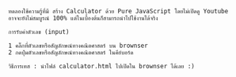 		ทดลองใช้ความรู้ที่มี สร้าง Calculator ด้วย Pure JavaScript โดยไม่เปิดดู Youtube 	
		อาจจะยังไม่สมบูรณ์ 100% แต่ในเบื้องต้นก็สามารถนำไปใช้งานได้จริง

		การรับค่าตัวเลข (input) 
		
		1 คลิ๊กที่ตัวเลขหรือสัญลักษณ์ทางคณิตศาสตร์ บน brownser
		2 กดปุ่มตัวเลขหรือสัญลักษณ์ทางคณิตศาสตร์ ในคีย์บอร์ด
		
		วิธีการเทส : นำไฟล์ calculator.html ไปเปิดใน brownser ได้เลย :)
